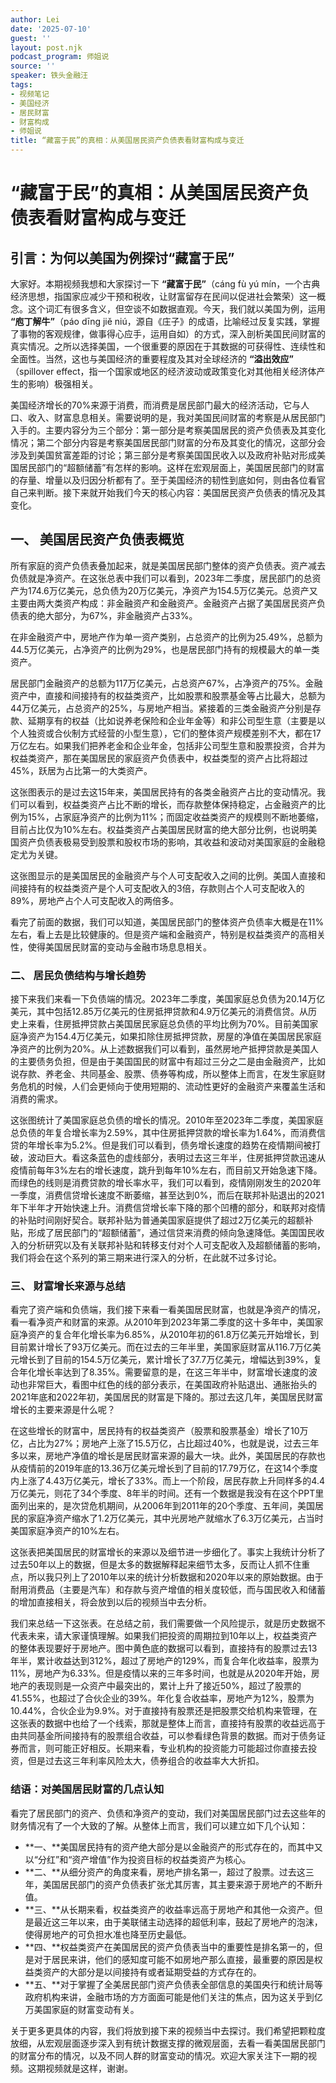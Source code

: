 ```yaml
---
author: Lei
date: '2025-07-10'
guest: ''
layout: post.njk
podcast_program: 师姐说
source: ''
speaker: 铁头金融汪
tags:
- 视频笔记
- 美国经济
- 居民财富
- 财富构成
- 师姐说
title: “藏富于民”的真相：从美国居民资产负债表看财富构成与变迁
---
```


# “藏富于民”的真相：从美国居民资产负债表看财富构成与变迁

## 引言：为何以美国为例探讨“藏富于民”

大家好。本期视频我想和大家探讨一下 **“藏富于民”**（cáng fù yú mín，一个古典经济思想，指国家应减少干预和税收，让财富留存在民间以促进社会繁荣）这一概念。这个词汇有很多含义，但空谈不如数据直观。今天，我们就以美国为例，运用 **“庖丁解牛”**（páo dīng jiě niú，源自《庄子》的成语，比喻经过反复实践，掌握了事物的客观规律，做事得心应手，运用自如）的方式，深入剖析美国民间财富的真实情况。之所以选择美国，一个很重要的原因在于其数据的可获得性、连续性和全面性。当然，这也与美国经济的重要程度及其对全球经济的 **“溢出效应”** （spillover effect，指一个国家或地区的经济波动或政策变化对其他相关经济体产生的影响）极强相关。

美国经济增长的70%来源于消费，而消费是居民部门最大的经济活动，它与人口、收入、财富息息相关。需要说明的是，我对美国民间财富的考察是从居民部门入手的。主要内容分为三个部分：第一部分是考察美国居民的资产负债表及其变化情况；第二个部分内容是考察美国居民部门财富的分布及其变化的情况，这部分会涉及到美国贫富差距的讨论；第三部分是考察美国国民收入以及政府补贴对形成美国居民部门的“超额储蓄”有怎样的影响。这样在宏观层面上，美国居民部门的财富的存量、增量以及归因分析都有了。至于美国经济的韧性到底如何，则由各位看官自己来判断。接下来就开始我们今天的核心内容：美国居民资产负债表的情况及其变化。

## 一、 美国居民资产负债表概览

所有家庭的资产负债表叠加起来，就是美国居民部门整体的资产负债表。资产减去负债就是净资产。在这张总表中我们可以看到，2023年二季度，居民部门的总资产为174.6万亿美元，总负债为20万亿美元，净资产为154.5万亿美元。总资产又主要由两大类资产构成：非金融资产和金融资产。金融资产占据了美国居民资产负债表的绝大部分，为67%，非金融资产占33%。

在非金融资产中，房地产作为单一资产类别，占总资产的比例为25.49%，总额为44.5万亿美元，占净资产的比例为29%，也是居民部门持有的规模最大的单一类资产。

居民部门金融资产的总额为117万亿美元，占总资产67%，占净资产的75%。金融资产中，直接和间接持有的权益类资产，比如股票和股票基金等占比最大，总额为44万亿美元，占总资产的25%，与房地产相当。紧接着的三类金融资产分别是存款、延期享有的权益（比如说养老保险和企业年金等）和非公司型生意（主要是以个人独资或合伙制方式经营的小型生意），它们的整体资产规模差别不大，都在17万亿左右。如果我们把养老金和企业年金，包括非公司型生意和股票投资，合并为权益类资产，那在美国居民的家庭资产负债表中，权益类型的资产占比将超过45%，跃居为占比第一的大类资产。

这张图表示的是过去这15年来，美国居民持有的各类金融资产占比的变动情况。我们可以看到，权益类资产占比不断的增长，而存款整体保持稳定，占金融资产的比例为15%，占家庭净资产的比例为11%；而固定收益类资产的规模则不断地萎缩，目前占比仅为10%左右。权益类资产占美国居民财富的绝大部分比例，也说明美国资产负债表极易受到股票和股权市场的影响，其收益和波动对美国家庭的金融稳定尤为关键。

这张图显示的是美国居民的金融资产与个人可支配收入之间的比例。美国人直接和间接持有的权益类资产是个人可支配收入的3倍，存款则占个人可支配收入的89%，房地产占个人可支配收入的两倍多。

看完了前面的数据，我们可以知道，美国居民部门的整体资产负债率大概是在11%左右，看上去是比较健康的。但是资产端和金融资产，特别是权益类资产的高相关性，使得美国居民财富的变动与金融市场息息相关。

### 二、 居民负债结构与增长趋势

接下来我们来看一下负债端的情况。2023年二季度，美国家庭总负债为20.14万亿美元，其中包括12.85万亿美元的住房抵押贷款和4.9万亿美元的消费信贷。从历史上来看，住房抵押贷款占美国居民家庭总负债的平均比例为70%。目前美国家庭净资产为154.4万亿美元，如果扣除住房抵押贷款，房屋的净值在美国居民家庭净资产的比例为20%。从上述数据我们可以看到，虽然房地产抵押贷款是美国人的主要债务负担，但是由于美国国民的财富中有超过三分之二是由金融资产，比如说存款、养老金、共同基金、股票、债券等构成，所以整体上而言，在发生家庭财务危机的时候，人们会更倾向于使用短期的、流动性更好的金融资产来覆盖生活和消费的需求。

这张图统计了美国家庭总负债的增长的情况。2010年至2023年二季度，美国家庭总负债的年复合增长率为2.59%，其中住房抵押贷款的增长率为1.64%，而消费信贷的年增长率为5.2%。但是我们可以看到，债务增长速度的趋势在疫情期间被打破，波动巨大。看这条蓝色的虚线部分，表明过去这三年半，住房抵押贷款迅速从疫情前每年3%左右的增长速度，跳升到每年10%左右，而目前又开始急速下降。而绿色的线则是消费贷款的增长率水平，我们可以看到，疫情刚刚发生的2020年一季度，消费信贷增长速度不断萎缩，甚至达到0%，而后在联邦补贴退出的2021年下半年才开始快速上升。消费信贷增长率下降的那个凹槽的部分，和联邦对疫情的补贴时间刚好契合。联邦补贴为普通美国家庭提供了超过2万亿美元的超额补贴，形成了居民部门的“超额储蓄”，通过信贷来消费的倾向急速降低。美国国民收入的分析研究以及有关联邦补贴和转移支付对个人可支配收入及超额储蓄的影响，我们将会在这个系列的第三期来进行深入的分析，在此就不过多讨论。

### 三、 财富增长来源与总结

看完了资产端和负债端，我们接下来看一看美国居民财富，也就是净资产的情况，看一看净资产和财富的来源。从2010年到2023年第二季度的这十多年中，美国家庭净资产的复合年化增长率为6.85%，从2010年初的61.8万亿美元开始增长，到目前累计增长了93万亿美元。而在过去的三年半里，美国家庭财富从116.7万亿美元增长到了目前的154.5万亿美元，累计增长了37.7万亿美元，增幅达到39%，复合年化增长率达到了8.35%。需要留意的是，在这三年半中，财富增长速度的波动也非常巨大，看图中红色的线的部分表示，在美国政府补贴退出、通胀抬头的2021年底和2022年初，美国居民的财富是下降的。那过去这几年，美国居民财富增长的主要来源是什么呢？

在这些增长的财富中，居民持有的权益类资产（股票和股票基金）增长了10万亿，占比为27%；房地产上涨了15.5万亿，占比超过40%，也就是说，过去三年多以来，房地产净值的增长是居民财富来源的最大一块。此外，美国居民的存款也从疫情前的2019年底的13.36万亿美元增长到了目前的17.79万亿，在这14个季度内上涨了4.43万亿美元，增长了33%。而上一个阶段，居民存款上升同样多的4.4万亿美元，则花了34个季度、8年半的时间。还有一个数据是我没有在这个PPT里面列出来的，是次贷危机期间，从2006年到2011年的20个季度、五年间，美国居民的家庭净资产缩水了1.2万亿美元，其中光房地产就缩水了6.3万亿美元，占当时美国家庭净资产的10%左右。

这张表把美国居民的财富增长的来源以及细节进一步细化了。事实上我统计分析了过去50年以上的数据，但是太多的数据解释起来细节太多，反而让人抓不住重点，所以我只列上了2010年以来的统计分析数据和2020年以来的原始数据。由于耐用消费品（主要是汽车）和存款与资产增值的相关度较低，而与国民收入和储蓄的增加直接相关，将会放到以后的视频当中去分析。

我们来总结一下这张表。在总结之前，我们需要做一个风险提示，就是历史数据不代表未来，请大家谨慎理解。如果我们把投资的周期拉到10年以上，权益类资产的整体表现要好于房地产。图中黄色底的数据可以看到，直接持有的股票过去13年半，累计收益达到312%，超过了房地产的129%，而复合年化收益率，股票为11%，房地产为6.33%。但是疫情以来的三年多时间，也就是从2020年开始，房地产的表现则是一众资产中最突出的，累计上升了接近50%，超过了股票的41.55%，也超过了合伙企业的39%。年化复合收益率，房地产为12%，股票为10.44%，合伙企业为9.9%。对于直接持有股票还是把股票交给机构来管理，在这张表的数据中也给了一个线索，那就是整体上而言，直接持有股票的收益远高于由共同基金所间接持有的股票组合收益，可以参看绿色背景的数据。而对于债务证券而言，则可能正好相反。长期来看，专业机构的投资能力可能超过你直接去投资，但是过去这三年利率风险太大，债券组合的收益率大大折扣。

### 结语：对美国居民财富的几点认知

看完了居民部门的资产、负债和净资产的变动，我们对美国居民部门过去这些年的财务情况有了一个大致的了解。从整体上而言，我们可以建立如下几个认知：

- **一、**美国居民持有的资产绝大部分是以金融资产的形式存在的，而其中又以“分红”和“资产增值”作为投资目标的权益类资产为核心。
- **二、**从细分资产的角度来看，房地产排名第一，超过了股票。过去这三年，美国居民部门的资产负债表扩张尤其厉害，其主要来源于房地产的不断升值。
- **三、**从长期来看，权益类资产的收益率远高于房地产和其他一众资产。但是最近这三年以来，由于美联储主动选择的超低利率，鼓起了房地产的泡沫，使得房地产的可负担水准也降至历史最低。
- **四、**权益类资产在美国居民的资产负债表当中的重要性是排名第一的，但是对于居民来讲，他们的感知度可能不如房地产那么直接，最重要的原因是权益类资产的大部分是以间接持有或者延期受益的方式存在的。
- **五、**对于掌握了全美居民部门资产负债表全部信息的美国央行和统计局等政府机构来讲，金融市场的方方面面可能是他们关注的焦点，因为这关乎到亿万美国家庭的财富变动有关。

关于更多更具体的内容，我们将放到接下来的视频当中去探讨。我们希望把颗粒度放细，从宏观层面逐步深入到有统计数据支撑的微观层面，去看一看美国居民部门的财富分布的情况，以及不同人群的财富变动的情况。欢迎大家关注下一期的视频。这期视频就是这样，谢谢。
